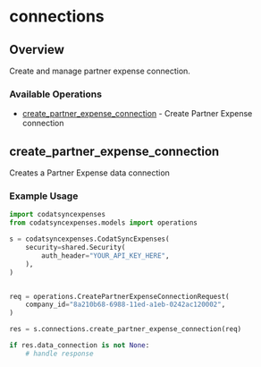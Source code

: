 # connections

## Overview

Create and manage partner expense connection.

### Available Operations

* [create_partner_expense_connection](#create_partner_expense_connection) - Create Partner Expense connection

## create_partner_expense_connection

Creates a Partner Expense data connection

### Example Usage

```python
import codatsyncexpenses
from codatsyncexpenses.models import operations

s = codatsyncexpenses.CodatSyncExpenses(
    security=shared.Security(
        auth_header="YOUR_API_KEY_HERE",
    ),
)


req = operations.CreatePartnerExpenseConnectionRequest(
    company_id="8a210b68-6988-11ed-a1eb-0242ac120002",
)

res = s.connections.create_partner_expense_connection(req)

if res.data_connection is not None:
    # handle response
```
